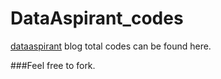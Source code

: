 # DataAspirant_codes

[dataaspirant](https://www.dataaspirant.com) blog total codes can be found here. 
###Feel free to fork. 
